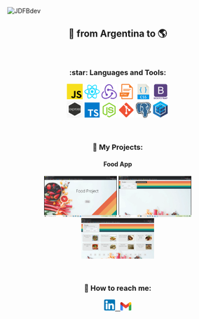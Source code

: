 
  ![JDFBdev](https://github.com/JDFBdev/JDFBdev/blob/main/Front%20animation.gif)


<h2 align="center">
🚀 from Argentina to 🌎
</h2>

&nbsp;


<h3 align="center">
:star: Languages and Tools:
</h3>


<p align="center">
  <code><img width="7%" src="https://github.com/JDFBdev/JDFBdev/blob/main/icons/javaScript.png"></code>
  <code><img width="7%" src="https://github.com/JDFBdev/JDFBdev/blob/main/icons/react.png"></code>
  <code><img width="7%" src="https://github.com/JDFBdev/JDFBdev/blob/main/icons/redux.png"></code>
  <code><img width="7%" src="https://github.com/JDFBdev/JDFBdev/blob/main/icons/html.png"></code>
  <code><img width="7%" src="https://github.com/JDFBdev/JDFBdev/blob/main/icons/css.png"></code>
  <code><img width="7%" src="https://github.com/JDFBdev/JDFBdev/blob/main/icons/boostrap.png"></code>
  <br />
  <code><img width="7%" src="https://github.com/JDFBdev/JDFBdev/blob/main/icons/express.png"></code>
  <code><img width="7%" src="https://github.com/JDFBdev/JDFBdev/blob/main/icons/typescript.png"></code>
  <code><img width="7%" src="https://github.com/JDFBdev/JDFBdev/blob/main/icons/node.png"></code>
  <code><img width="7%" src="https://github.com/JDFBdev/JDFBdev/blob/main/icons/git.png"></code>
  <code><img width="7%" src="https://github.com/JDFBdev/JDFBdev/blob/main/icons/postgresql.png"></code>
  <code><img width="7%" src="https://github.com/JDFBdev/JDFBdev/blob/main/icons/sequelize.jpg"></code>
  <br />  
</p>

&nbsp;

<h3 align="center">
📌 My Projects:
</h3>

<h4 align="center">Food App</h4>
<p align="center">
  <a><img width="33%" src="https://github.com/JDFBdev/JDFBdev/blob/main/Food%20App/landing.png"></a>
  <a><img width="33%" src="https://github.com/JDFBdev/JDFBdev/blob/main/Food%20App/front.png"></a>
  <a><img width="33%" src="https://github.com/JDFBdev/JDFBdev/blob/main/Food%20App/cards.png"></a>
</p>


&nbsp;

<h3 align="center">
📎 How to reach me:
</h3>

<p align="center">
<a href="https://www.linkedin.com/in/JDFBdev" ><img width="5%" src="https://github.com/JDFBdev/JDFBdev/blob/main/icons/linkedin.png"> &nbsp;
<a href="mailto:JDFBdeveloper@gmail.com" ><img width="5%" height="6%" src="https://github.com/JDFBdev/JDFBdev/blob/main/icons/gmail.png">
</p>

